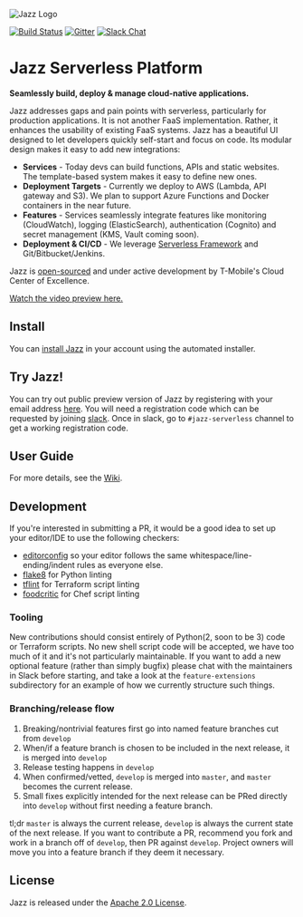 ![Jazz Logo](logo.png)

[![Build Status](https://travis-ci.org/tmobile/jazz-installer.svg?branch=master)](https://travis-ci.org/tmobile/jazz-installer)
[![Gitter](https://img.shields.io/gitter/room/badges/shields.svg)](https://gitter.im/TMO-OSS/Jazz)
[![Slack Chat](https://img.shields.io/badge/Chat-Slack-ff69b4.svg)](https://tmo-oss-getinvite.herokuapp.com/)

# Jazz Serverless Platform

**Seamlessly build, deploy & manage cloud-native applications.**

Jazz addresses gaps and pain points with serverless, particularly for production applications. It is not another FaaS implementation. Rather, it enhances the usability of existing FaaS systems. Jazz has a beautiful UI designed to let developers quickly self-start and focus on code. Its modular design makes it easy to add new integrations:

* **Services** - Today devs can build functions, APIs and static websites. The template-based system makes it easy to define new ones.
* **Deployment Targets** - Currently we deploy to AWS (Lambda, API gateway and S3). We plan to support Azure Functions and Docker containers in the near future.
* **Features** - Services seamlessly integrate features like monitoring (CloudWatch), logging (ElasticSearch), authentication (Cognito) and secret management (KMS, Vault coming soon).
* **Deployment & CI/CD** - We leverage [Serverless Framework](http://www.serverless.com) and Git/Bitbucket/Jenkins.

Jazz is [open-sourced](http://opensource.t-mobile.com) and under active development by T-Mobile's Cloud Center of Excellence.

[Watch the video preview here.](https://www.youtube.com/watch?v=6Kp1yxMjn1k)

## Install

You can [install Jazz](https://github.com/tmobile/jazz-installer/wiki) in your account using the automated installer.

## Try Jazz!
You can try out public preview version of Jazz by registering with your email address [here](http://try.tmo-jazz.net). You will need a registration code which can be requested by joining [slack](https://tmo-oss-getinvite.herokuapp.com/). Once in slack, go to `#jazz-serverless` channel to get a working registration code.

## User Guide

For more details, see the [Wiki](https://github.com/tmobile/jazz-installer/wiki).

## Development
If you're interested in submitting a PR, it would be a good idea to set up your editor/IDE to use the following checkers:
* [editorconfig](https://editorconfig.org/) so your editor follows the same whitespace/line-ending/indent rules as everyone else.
* [flake8](http://flake8.pycqa.org/en/latest/) for Python linting
* [tflint](https://github.com/wata727/tflint) for Terraform script linting
* [foodcritic](http://www.foodcritic.io/) for Chef script linting

### Tooling
New contributions should consist entirely of Python(2, soon to be 3) code or Terraform scripts. No new shell script code will be accepted, we have too much of it and it's not particularly maintainable. If you want to add a new optional feature (rather than simply bugfix) please chat with the maintainers in Slack before starting, and take a look at the `feature-extensions` subdirectory for an example of how we currently structure such things.

### Branching/release flow
1. Breaking/nontrivial features first go into named feature branches cut from `develop`
2. When/if a feature branch is chosen to be included in the next release, it is merged into `develop`
3. Release testing happens in `develop`
4. When confirmed/vetted, `develop` is merged into `master`, and `master` becomes the current release.
5. Small fixes explicitly intended for the next release can be PRed directly into `develop` without first needing a feature branch.

tl;dr `master` is always the current release, `develop` is always the current state of the next release. If you want to contribute a PR, recommend you fork and work in a branch off of `develop`, then PR against `develop`. Project owners will move you into a feature branch if they deem it necessary.

## License

Jazz is released under the [Apache 2.0 License](http://www.apache.org/licenses/LICENSE-2.0).
